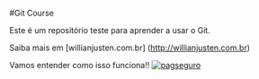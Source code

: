 #Git Course

Este é um repositório teste para aprender a usar o Git.

Saiba mais em [willianjusten.com.br]	(http://willianjusten.com.br)

Vamos entender como isso funciona!!
[![pagseguro](https://stc.pagseguro.uol.com.br/public/img/botoes/doacoes/164x37-doar-assina.gif)](https://pagseguro.uol.com.br/checkout/v2/donation.html?currency=BRL&receiverEmail=sonovaes511@gmail.com)

